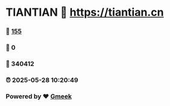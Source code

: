 # TIANTIAN :link: https://tiantian.cn 
### :page_facing_up: [155](https://tiantian.cn/tag.html) 
### :speech_balloon: 0 
### :hibiscus: 340412 
### :alarm_clock: 2025-05-28 10:20:49 
### Powered by :heart: [Gmeek](https://github.com/Meekdai/Gmeek)
